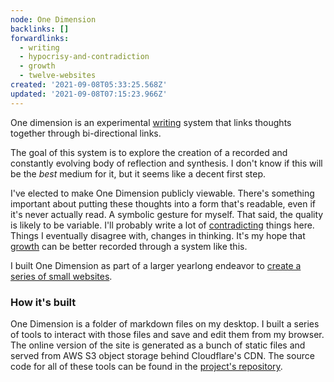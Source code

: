 ```yaml
---
node: One Dimension
backlinks: []
forwardlinks:
  - writing
  - hypocrisy-and-contradiction
  - growth
  - twelve-websites
created: '2021-09-08T05:33:25.568Z'
updated: '2021-09-08T07:15:23.966Z'
---
```

One dimension is an experimental [writing](writing.md) system that links thoughts together through bi-directional links.  

The goal of this system is to explore the creation of a recorded and constantly evolving body of reflection and synthesis. I don't know if this will be the *best* medium for it, but it seems like a decent first step.

I've elected to make One Dimension publicly viewable. There's something important about putting these thoughts into a form that's readable, even if it's never actually read. A symbolic gesture for myself. That said, the quality is likely to be variable. I'll probably write a lot of [contradicting](hypocrisy-and-contradiction.md) things here. Things I eventually disagree with, changes in thinking. It's my hope that [growth](growth.md) can be better recorded through a system like this. 

I built One Dimension as part of a larger yearlong endeavor to [create a series of small websites](twelve-websites.md). 

### How it's built

One Dimension is a folder of markdown files on my desktop. I built a series of tools to interact with those files and save and edit them from my browser. The online version of the site is generated as a bunch of static files and served from AWS S3 object storage behind Cloudflare's CDN. The source code for all of these tools can be found in the [project's repository](https://github.com/cbroms/thoughts). 
